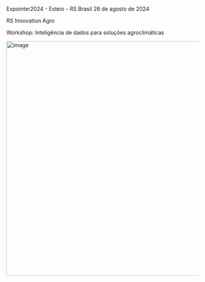 Expointer2024 - Esteio - RS Brasil
26 de agosto de 2024

RS Innovation Agro

Workshop: Inteligência de dados para soluções agroclimáticas

<img width="614" alt="image" src="https://github.com/user-attachments/assets/4c517693-1025-4da9-ba88-e9677469cd59">

